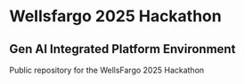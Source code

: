# Wellsfargo 2025 Hackathon
## Gen AI Integrated Platform Environment

Public repository for the WellsFargo 2025 Hackathon


